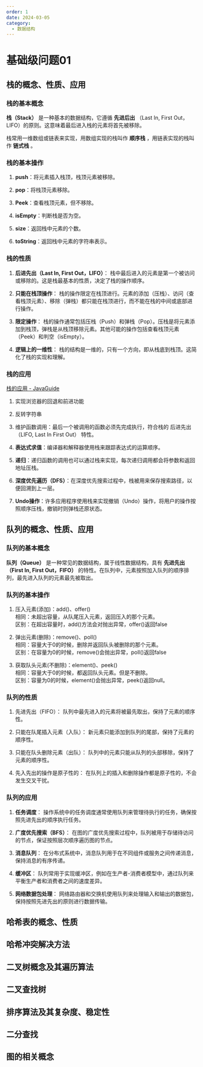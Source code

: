 ```yaml
---
order: 1
date: 2024-03-05
category: 
  - 数据结构
---
```


# 基础级问题01

## 栈的概念、性质、应用

### 栈的基本概念

**栈（Stack）** 是一种基本的数据结构，它遵循 **先进后出** （Last In, First Out，LIFO）的原则。这意味着最后进入栈的元素将首先被移除。

栈常用一维数组或链表来实现，用数组实现的栈叫作 **顺序栈** ，用链表实现的栈叫作 **链式栈** 。

### 栈的基本操作

1. **push**：将元素插入栈顶，栈顶元素被移除。

2. **pop**：将栈顶元素移除。
3. **Peek**：查看栈顶元素，但不移除。
4. **isEmpty**：判断栈是否为空。
5. **size**：返回栈中元素的个数。
6. **toString**：返回栈中元素的字符串表示。

### 栈的性质

1. **后进先出（Last In, First Out，LIFO）**： 栈中最后进入的元素是第一个被访问或移除的。这是栈最基本的性质，决定了栈的操作顺序。

2. **只能在栈顶操作**： 栈的操作限定在栈顶进行。元素的添加（压栈）、访问（查看栈顶元素）、移除（弹栈）都只能在栈顶进行，而不能在栈的中间或底部进行操作。

3. **限定操作**： 栈的操作通常包括压栈（Push）和弹栈（Pop）。压栈是将元素添加到栈顶，弹栈是从栈顶移除元素。其他可能的操作包括查看栈顶元素（Peek）和判空（isEmpty）。

4. **逻辑上的一维性**： 栈的结构是一维的，只有一个方向，即从栈底到栈顶。这简化了栈的实现和理解。

### 栈的应用

[栈的应用 - JavaGuide](https://javaguide.cn/cs-basics/data-structure/linear-data-structure.html#_3-2-%E6%A0%88%E7%9A%84%E5%B8%B8%E8%A7%81%E5%BA%94%E7%94%A8%E5%B8%B8%E8%A7%81%E5%BA%94%E7%94%A8%E5%9C%BA%E6%99%AF)

1. 实现浏览器的回退和前进功能

2. 反转字符串

3. 维护函数调用：最后一个被调用的函数必须先完成执行，符合栈的 后进先出（LIFO, Last In First Out） 特性。

4. **表达式求值**：编译器和解释器使用栈来跟踪表达式的运算顺序。

5. **递归**：递归函数的调用也可以通过栈来实现，每次递归调用都会将参数和返回地址压栈。

6. **深度优先遍历（DFS）**：在深度优先搜索过程中，栈被用来保存搜索路径，以便回溯到上一层。

7. **Undo操作**：许多应用程序使用栈来实现撤销（Undo）操作，将用户的操作按照顺序压栈，撤销时则弹栈还原状态。

## 队列的概念、性质、应用

### 队列的基本概念

**队列（Queue）** 是一种常见的数据结构，属于线性数据结构，具有 **先进先出（First In, First Out，FIFO）** 的特性。在队列中，元素按照加入队列的顺序排列，最先进入队列的元素最先被取出。

### 队列的基本操作

1. 压入元素(添加)：add()、offer()  
  相同：未超出容量，从队尾压入元素，返回压入的那个元素。  
  区别：在超出容量时，add()方法会对抛出异常，offer()返回false

2. 弹出元素(删除)：remove()、poll()  
  相同：容量大于0的时候，删除并返回队头被删除的那个元素。  
  区别：在容量为0的时候，remove()会抛出异常，poll()返回false

3. 获取队头元素(不删除)：element()、peek()  
  相同：容量大于0的时候，都返回队头元素。但是不删除。  
  区别：容量为0的时候，element()会抛出异常，peek()返回null。

### 队列的性质

1. 先进先出（FIFO）： 队列中最先进入的元素将被最先取出，保持了元素的顺序性。

2. 只能在队尾插入元素（入队）： 新元素只能添加到队列的尾部，保持了元素的顺序性。

3. 只能在队头删除元素（出队）： 队列中的元素只能从队列的头部移除，保持了元素的顺序性。

4. 先入先出的操作是原子性的： 在队列上的插入和删除操作都是原子性的，不会发生交叉干扰。

### 队列的应用

1. **任务调度**： 操作系统中的任务调度通常使用队列来管理待执行的任务，确保按照先进先出的顺序执行任务。

2. **广度优先搜索（BFS）**： 在图的广度优先搜索过程中，队列被用于存储待访问的节点，保证按照层次顺序遍历图的节点。

3. **消息队列**： 在分布式系统中，消息队列用于在不同组件或服务之间传递消息，保持消息的有序传递。

4. **缓冲区**： 队列常用于实现缓冲区，例如在生产者-消费者模型中，通过队列来平衡生产者和消费者之间的速度差异。

5. **网络数据包处理**： 网络路由器和交换机使用队列来处理输入和输出的数据包，保持按照先进先出的原则进行数据传输。

## 哈希表的概念、性质

## 哈希冲突解决方法

## 二叉树概念及其遍历算法

## 二叉查找树

## 排序算法及其复杂度、稳定性

## 二分查找

## 图的相关概念
